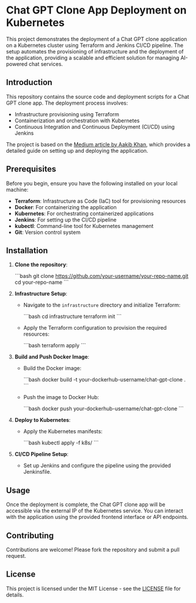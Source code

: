 
# Chat GPT Clone App Deployment on Kubernetes

This project demonstrates the deployment of a Chat GPT clone application on a Kubernetes cluster using Terraform and Jenkins CI/CD pipeline. The setup automates the provisioning of infrastructure and the deployment of the application, providing a scalable and efficient solution for managing AI-powered chat services.

## Introduction

This repository contains the source code and deployment scripts for a Chat GPT clone app. The deployment process involves:
- Infrastructure provisioning using Terraform
- Containerization and orchestration with Kubernetes
- Continuous Integration and Continuous Deployment (CI/CD) using Jenkins

The project is based on the [Medium article by Aakib Khan](https://aakibkhan1.medium.com/project-11-deployment-of-chat-gpt-clone-app-on-kubernetes-using-terraform-and-jenkins-ci-cd-904d9460aaf5), which provides a detailed guide on setting up and deploying the application.

## Prerequisites

Before you begin, ensure you have the following installed on your local machine:

- **Terraform**: Infrastructure as Code (IaC) tool for provisioning resources
- **Docker**: For containerizing the application
- **Kubernetes**: For orchestrating containerized applications
- **Jenkins**: For setting up the CI/CD pipeline
- **kubectl**: Command-line tool for Kubernetes management
- **Git**: Version control system

## Installation

1. **Clone the repository**:

   \```bash
   git clone https://github.com/your-username/your-repo-name.git
   cd your-repo-name
   \```

2. **Infrastructure Setup**:

   - Navigate to the `infrastructure` directory and initialize Terraform:

     \```bash
     cd infrastructure
     terraform init
     \```

   - Apply the Terraform configuration to provision the required resources:

     \```bash
     terraform apply
     \```

3. **Build and Push Docker Image**:

   - Build the Docker image:

     \```bash
     docker build -t your-dockerhub-username/chat-gpt-clone .
     \```

   - Push the image to Docker Hub:

     \```bash
     docker push your-dockerhub-username/chat-gpt-clone
     \```

4. **Deploy to Kubernetes**:

   - Apply the Kubernetes manifests:

     \```bash
     kubectl apply -f k8s/
     \```

5. **CI/CD Pipeline Setup**:

   - Set up Jenkins and configure the pipeline using the provided Jenkinsfile.

## Usage

Once the deployment is complete, the Chat GPT clone app will be accessible via the external IP of the Kubernetes service. You can interact with the application using the provided frontend interface or API endpoints.

## Contributing

Contributions are welcome! Please fork the repository and submit a pull request.

## License

This project is licensed under the MIT License - see the [LICENSE](LICENSE) file for details.